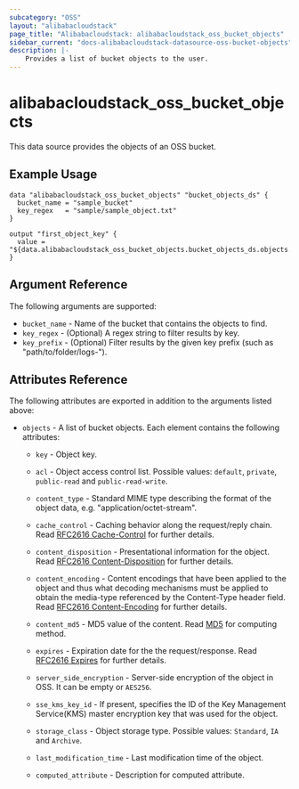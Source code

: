 ```yaml
---
subcategory: "OSS"
layout: "alibabacloudstack"
page_title: "Alibabacloudstack: alibabacloudstack_oss_bucket_objects"
sidebar_current: "docs-alibabacloudstack-datasource-oss-bucket-objects"
description: |-
    Provides a list of bucket objects to the user.
---
```


# alibabacloudstack_oss_bucket_objects

This data source provides the objects of an OSS bucket.

## Example Usage

```
data "alibabacloudstack_oss_bucket_objects" "bucket_objects_ds" {
  bucket_name = "sample_bucket"
  key_regex   = "sample/sample_object.txt"
}

output "first_object_key" {
  value = "${data.alibabacloudstack_oss_bucket_objects.bucket_objects_ds.objects.0.key}"
}
```

## Argument Reference

The following arguments are supported:

* `bucket_name` - Name of the bucket that contains the objects to find.
* `key_regex` - (Optional) A regex string to filter results by key.
* `key_prefix` - (Optional) Filter results by the given key prefix (such as "path/to/folder/logs-").

## Attributes Reference

The following attributes are exported in addition to the arguments listed above:

* `objects` - A list of bucket objects. Each element contains the following attributes:
  * `key` - Object key.
  * `acl` - Object access control list. Possible values: `default`, `private`, `public-read` and `public-read-write`.
  * `content_type` - Standard MIME type describing the format of the object data, e.g. "application/octet-stream".
  * `cache_control` - Caching behavior along the request/reply chain. Read [RFC2616 Cache-Control](https://www.ietf.org/rfc/rfc2616.txt) for further details.
  * `content_disposition` - Presentational information for the object. Read [RFC2616 Content-Disposition](https://www.ietf.org/rfc/rfc2616.txt) for further details.
  * `content_encoding` - Content encodings that have been applied to the object and thus what decoding mechanisms must be applied to obtain the media-type referenced by the Content-Type header field. Read [RFC2616 Content-Encoding](https://www.ietf.org/rfc/rfc2616.txt) for further details.
  * `content_md5` - MD5 value of the content. Read [MD5](https://www.alibabacloud.com/help/doc-detail/31978.htm) for computing method.
  * `expires` - Expiration date for the the request/response. Read [RFC2616 Expires](https://www.ietf.org/rfc/rfc2616.txt) for further details.
  * `server_side_encryption` - Server-side encryption of the object in OSS. It can be empty or `AES256`.
  * `sse_kms_key_id` - If present, specifies the ID of the Key Management Service(KMS) master encryption key that was used for the object.
  * `storage_class` - Object storage type. Possible values: `Standard`, `IA` and `Archive`.
  * `last_modification_time` - Last modification time of the object.

  * `computed_attribute` - Description for computed attribute. 